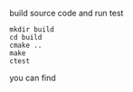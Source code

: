 
build source code and run test
```shell
mkdir build
cd build
cmake ..
make
ctest
```

you can find 